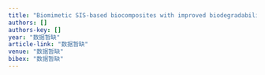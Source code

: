 ```yaml
---
title: "Biomimetic SIS-based biocomposites with improved biodegradability, antibacterial activity and angiogenesis for abdominal wall repair"
authors: []
authors-key: []
year: "数据暂缺"
article-link: "数据暂缺"
venue: "数据暂缺"
bibex: "数据暂缺"
---
```

